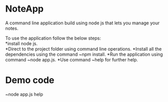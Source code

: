 # NoteApp
A command line application build using node js that lets you manage your notes.

To use the application follow the below steps:\
*install node js.\
*Direct to the project folder using command line operations.
*Install all the dependencies using the command ~npm install.
*Run the application using command ~node app.js.
*Use command ~help for further help.

# Demo code
~node app.js help
